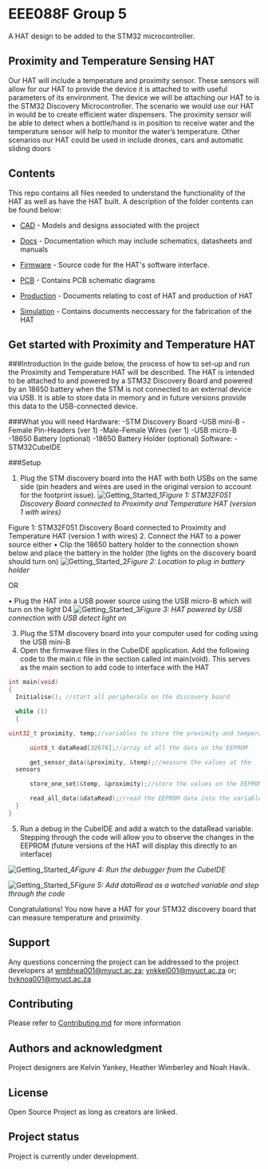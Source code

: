 # EEE088F Group 5

A HAT design to be added to the STM32 microcontroller.

## Proximity and Temperature Sensing HAT

Our HAT will include a temperature and proximity sensor. These sensors will allow for our HAT to provide the device it is attached to with useful parameters of its environment. The device we will be attaching our HAT to is the STM32 Discovery Microcontroller. The scenario we would use our HAT in would be to create efficient water dispensers. The proximity sensor will be able to detect when a bottle/hand is in position to receive water and the temperature sensor will help to monitor the water’s temperature. Other scenarios our HAT could be used in include drones, cars and automatic sliding doors

## Contents
This repo contains all files needed to understand the functionality of the HAT as well as have the HAT built. A description of the folder contents can be found below:

* [CAD](https://gitlab.com/wmbhea001/eee088f-group-5/-/tree/main/CAD) - Models and designs associated with the project

* [Docs](https://gitlab.com/wmbhea001/eee088f-group-5/-/tree/main/Docs) - Documentation which may include schematics, datasheets and manuals

* [Firmware](https://gitlab.com/wmbhea001/eee088f-group-5/-/tree/main/Firmware) - Source code for the HAT's software interface. 

* [PCB](https://gitlab.com/wmbhea001/eee088f-group-5/-/tree/main/PCB) - Contains PCB schematic diagrams 

* [Production](https://gitlab.com/wmbhea001/eee088f-group-5/-/tree/main/Production) - Documents relating to cost of HAT and production of HAT

* [Simulation](https://gitlab.com/wmbhea001/eee088f-group-5/-/tree/main/PCB/Simulation) - Contains documents neccessary for the fabrication of the HAT

## Get started with Proximity and Temperature HAT

###Introduction 
In the guide below, the process of how to set-up and run the Proximity and Temperature HAT will be described. The HAT is intended to be attached to and powered by a STM32 Discovery Board and powered by an 18650 battery when the STM is not connected to an external device via USB. It is able to store data in memory and in future versions provide this data to the USB-connected device.

###What you will need
Hardware:
-STM Discovery Board
-USB mini-B
-Female Pin-Headers (ver 1)
-Male-Female Wires (ver 1)
-USB micro-B
-18650 Battery (optional)
-18650 Battery Holder (optional)
Software:
-STM32CubeIDE

###Setup
1.	Plug the STM discovery board into the HAT with both USBs on the same side (pin headers and wires are used in the original version to account for the footprint issue).
![Getting_Started_1](https://gitlab.com/wmbhea001/eee088f-group-5/-/blob/main/Getting_Started_1.jpg)*Figure 1: STM32F051 Discovery Board connected to Proximity and Temperature HAT (version 1 with wires)*
 
Figure 1: STM32F051 Discovery Board connected to Proximity and Temperature HAT (version 1 with wires)
2.	Connect the HAT to a power source either
•	Clip the 18650 battery holder to the connection shown below and place the battery in the holder (the lights on the discovery board should turn on)
![Getting_Started_2](https://gitlab.com/wmbhea001/eee088f-group-5/-/blob/main/Getting_Started_2.jpg)*Figure 2: Location to plug in battery holder*

OR

•	Plug the HAT into a USB power source using the USB micro-B which will turn on the light D4
![Getting_Started_3](https://gitlab.com/wmbhea001/eee088f-group-5/-/blob/main/Getting_Started_3.jpg)*Figure 3: HAT powered by USB connection with USB detect light on*

3.	Plug the STM discovery board into your computer used for coding using the USB mini-B
4.	Open the firmwave files in the CubeIDE application. Add the following code to the main.c file in the section called int main(void). This serves as the main section to add code to interface with the HAT
 
```c
int main(void)
{
  Initialise(); //start all peripherals on the discovery board

  while (1)
  {

uint32_t proximity, temp;//variables to store the proximity and temperature data

	  uint8_t dataRead[32678];//array of all the data on the EEPROM

	  get_sensor_data(&proximity, &temp);//measure the values at the 
  sensors

	  store_one_set(&temp, &proximity);//store the values on the EEPROM

	  read_all_data(&dataRead);//read the EEPROM data into the variable 
  }
}
```

5.	Run a debug in the CubeIDE and add a watch to the dataRead variable. Stepping through the code will allow you to observe the changes in the EEPROM (future versions of the HAT will display this directly to an interface)

![Getting_Started_4](https://gitlab.com/wmbhea001/eee088f-group-5/-/blob/main/Getting_Started_4.jpg)*Figure 4: Run the debugger from the CubeIDE*

![Getting_Started_5](https://gitlab.com/wmbhea001/eee088f-group-5/-/blob/main/Getting_Started_5.jpg)*Figure 5: Add dataRead as a watched variable and step through the code*

Congratulations! You now have a HAT for your STM32 discovery board that can measure temperature and proximity.


## Support
Any questions concerning the project can be addressed to the project developers at wmbhea001@myuct.ac.za; ynkkel001@myuct.ac.za or; hvknoa001@myuct.ac.za

## Contributing
Please refer to [Contributing.md](https://gitlab.com/wmbhea001/eee088f-group-5/-/blob/main/CONTRIBUTING.md) for more information

## Authors and acknowledgment
Project designers are Kelvin Yankey, Heather Wimberley and Noah Havik.

## License
Open Source Project as long as creators are linked.

## Project status
Project is currently under development.
